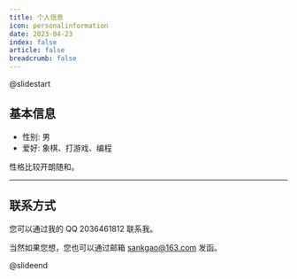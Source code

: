 ```yaml
---
title: 个人信息
icon: personalinformation
date: 2023-04-23
index: false
article: false
breadcrumb: false
---
```


@slidestart

<!-- .element: class="r-fit-text" -->

## 基本信息

- 性别: 男
- 爱好: 象棋、打游戏、编程

性格比较开朗随和。

---

## 联系方式

您可以通过我的 QQ 2036461812 联系我。

当然如果您想，您也可以通过邮箱 [sankgao@163.com](mailto:sankgao@163.com) 发函。

@slideend
